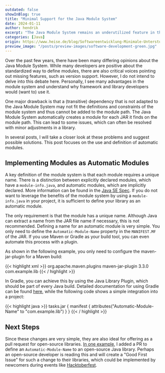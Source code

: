 ```yaml
---
outdated: false
showInBlog: true
title: "Minimal Support for the Java Module System"
date: 2024-01-11
author: hendrik
excerpt: "The Java Module System remains an underutilized feature in the development of applications and libraries, despite its often straightforward entry point. Anyway, more and more libraries provide support for the module system. Based on that it might make sense to learn how you can add support to your project."
categories: [Java]
origin: https://www.heise.de/blog/Softwareentwicklung-Minimale-Unterstuetzung-fuer-das-Java-Modulsystem-7434695.html
preview_image: "/posts/preview-images/software-development-green.jpg"
---
```


Over the past few years, there have been many differing opinions about the Java Module System.
While many developers are positive about the standardized way to define modules, there are also critical voices pointing out missing features, such as version support.
However, I do not intend to delve into this debate here.
Personally, I see many advantages in the module system and understand why framework and library developers would (want to) use it.

One major drawback is that a (transitive) dependency that is not adapted to the Java Module System may not fit the definitions and constraints of the module system and thus cannot be added to the module path.
The Java Module System automatically creates a module for each JAR it finds on the module path.
This can lead to some issues, which can often be resolved with minor adjustments in a library.

In several posts, I will take a closer look at these problems and suggest possible solutions.
This post focuses on the use and definition of automatic modules.

## Implementing Modules as Automatic Modules

A key definition of the module system is that each module requires a unique name.
There is a distinction between explicitly declared modules, which have a `module-info.java`, and automatic modules, which are implicitly declared.
More information can be found in the [Java SE Spec](https://docs.oracle.com/javase/specs/jls/se16/html/jls-7.html#jls-7.7.1).
If you do not want to leverage the benefits of the module system by using a `module-info.java` in your project, it is sufficient to define your library as an automatic module.

The only requirement is that the module has a unique name.
Although Java can extract a name from the JAR file name if necessary, this is not recommended.
Defining a name for an automatic module is very simple.
You only need to define the `Automatic-Module-Name` property in the `MANIFEST.MF` of the JAR.
If you use Maven or Gradle as your build tool, you can even automate this process with a plugin.

As shown in the following example, you only need to configure the maven-jar-plugin for a Maven build:

{{< highlight xml >}}
<plugin>
    <groupId>org.apache.maven.plugins</groupId>
    <artifactId>maven-jar-plugin</artifactId>
    <version>3.3.0</version>
    <configuration>
        <archive>
            <manifestEntries>
                <Automatic-Module-Name>com.example.lib</Automatic-Module-Name>
            </manifestEntries>
        </archive>
    </configuration>
</plugin>
{{< / highlight >}}

In Gradle, you can achieve this by using the Java Library Plugin, which should be part of every Java build.
Detailed documentation for using Gradle can be found [here](https://docs.gradle.org/current/userguide/java_library_plugin.html#sec:java_library_modular_auto), while the following code shows a simple integration into a project:

{{< highlight java >}}
tasks.jar {
    manifest {
        attributes("Automatic-Module-Name" to "com.example.lib")
    }
}
{{< / highlight >}}

## Next Steps

Since these changes are very simple, they are also ideal for offering as a pull request for open-source libraries.
[In one example](https://github.com/offbynull/portmapper/pull/48), I added a PR to define an `Automatic-Module-Name` to an open-source Java library.
Perhaps an open-source developer is reading this and will create a "Good First Issue" for such a change to their libraries, which could be implemented by newcomers during events like [Hacktoberfest](https://hacktoberfest.com/).